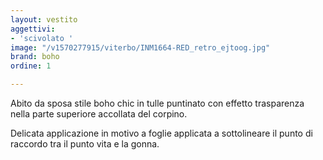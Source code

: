 ```yaml
---
layout: vestito
aggettivi:
- 'scivolato '
image: "/v1570277915/viterbo/INM1664-RED_retro_ejtoog.jpg"
brand: boho
ordine: 1

---
```

Abito da sposa stile boho chic in tulle puntinato con effetto trasparenza nella parte superiore accollata del corpino. 

Delicata applicazione in motivo a foglie applicata a sottolineare il punto di raccordo tra il punto vita e la gonna.
